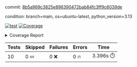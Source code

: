 commit: [8b5a969c3825e896390472bab84fc3ff9c6039de](https://github.com/rcmdnk/hydra-utils/tree/8b5a969c3825e896390472bab84fc3ff9c6039de)

condition: branch=main, os=ubuntu-latest, python_version=3.13

[![test](https://github.com/rcmdnk/hydra-utils/actions/workflows/test.yml/badge.svg)](https://github.com/rcmdnk/hydra-utils/actions/runs/16827954583)
<a href="https://github.com/rcmdnk/hydra-utils/blob/8b5a969c3825e896390472bab84fc3ff9c6039de/README.md"><img alt="Coverage" src="https://img.shields.io/badge/Coverage-72%25-yellow.svg" /></a><details><summary>Coverage Report </summary><table><tr><th>File</th><th>Stmts</th><th>Miss</th><th>Cover</th><th>Missing</th></tr><tbody><tr><td colspan="5"><b>src/hydra_utils</b></td></tr><tr><td>&nbsp; &nbsp;<a href="https://github.com/rcmdnk/hydra-utils/blob/8b5a969c3825e896390472bab84fc3ff9c6039de/src/hydra_utils/__init__.py">\_\_init\_\_.py</a></td><td>8</td><td>2</td><td>75%</td><td><a href="https://github.com/rcmdnk/hydra-utils/blob/8b5a969c3825e896390472bab84fc3ff9c6039de/src/hydra_utils/__init__.py#L11-L12">11&ndash;12</a></td></tr><tr><td>&nbsp; &nbsp;<a href="https://github.com/rcmdnk/hydra-utils/blob/8b5a969c3825e896390472bab84fc3ff9c6039de/src/hydra_utils/utils.py">utils.py</a></td><td>182</td><td>53</td><td>71%</td><td><a href="https://github.com/rcmdnk/hydra-utils/blob/8b5a969c3825e896390472bab84fc3ff9c6039de/src/hydra_utils/utils.py#L20-L25">20&ndash;25</a>, <a href="https://github.com/rcmdnk/hydra-utils/blob/8b5a969c3825e896390472bab84fc3ff9c6039de/src/hydra_utils/utils.py#L76-L78">76&ndash;78</a>, <a href="https://github.com/rcmdnk/hydra-utils/blob/8b5a969c3825e896390472bab84fc3ff9c6039de/src/hydra_utils/utils.py#L84-L85">84&ndash;85</a>, <a href="https://github.com/rcmdnk/hydra-utils/blob/8b5a969c3825e896390472bab84fc3ff9c6039de/src/hydra_utils/utils.py#L107">107</a>, <a href="https://github.com/rcmdnk/hydra-utils/blob/8b5a969c3825e896390472bab84fc3ff9c6039de/src/hydra_utils/utils.py#L109">109</a>, <a href="https://github.com/rcmdnk/hydra-utils/blob/8b5a969c3825e896390472bab84fc3ff9c6039de/src/hydra_utils/utils.py#L133">133</a>, <a href="https://github.com/rcmdnk/hydra-utils/blob/8b5a969c3825e896390472bab84fc3ff9c6039de/src/hydra_utils/utils.py#L136-L137">136&ndash;137</a>, <a href="https://github.com/rcmdnk/hydra-utils/blob/8b5a969c3825e896390472bab84fc3ff9c6039de/src/hydra_utils/utils.py#L154-L157">154&ndash;157</a>, <a href="https://github.com/rcmdnk/hydra-utils/blob/8b5a969c3825e896390472bab84fc3ff9c6039de/src/hydra_utils/utils.py#L159-L160">159&ndash;160</a>, <a href="https://github.com/rcmdnk/hydra-utils/blob/8b5a969c3825e896390472bab84fc3ff9c6039de/src/hydra_utils/utils.py#L175-L177">175&ndash;177</a>, <a href="https://github.com/rcmdnk/hydra-utils/blob/8b5a969c3825e896390472bab84fc3ff9c6039de/src/hydra_utils/utils.py#L182-L184">182&ndash;184</a>, <a href="https://github.com/rcmdnk/hydra-utils/blob/8b5a969c3825e896390472bab84fc3ff9c6039de/src/hydra_utils/utils.py#L197-L200">197&ndash;200</a>, <a href="https://github.com/rcmdnk/hydra-utils/blob/8b5a969c3825e896390472bab84fc3ff9c6039de/src/hydra_utils/utils.py#L211-L214">211&ndash;214</a>, <a href="https://github.com/rcmdnk/hydra-utils/blob/8b5a969c3825e896390472bab84fc3ff9c6039de/src/hydra_utils/utils.py#L216">216</a>, <a href="https://github.com/rcmdnk/hydra-utils/blob/8b5a969c3825e896390472bab84fc3ff9c6039de/src/hydra_utils/utils.py#L241-L253">241&ndash;253</a>, <a href="https://github.com/rcmdnk/hydra-utils/blob/8b5a969c3825e896390472bab84fc3ff9c6039de/src/hydra_utils/utils.py#L272">272</a>, <a href="https://github.com/rcmdnk/hydra-utils/blob/8b5a969c3825e896390472bab84fc3ff9c6039de/src/hydra_utils/utils.py#L279">279</a>, <a href="https://github.com/rcmdnk/hydra-utils/blob/8b5a969c3825e896390472bab84fc3ff9c6039de/src/hydra_utils/utils.py#L304">304</a>, <a href="https://github.com/rcmdnk/hydra-utils/blob/8b5a969c3825e896390472bab84fc3ff9c6039de/src/hydra_utils/utils.py#L307-L310">307&ndash;310</a>, <a href="https://github.com/rcmdnk/hydra-utils/blob/8b5a969c3825e896390472bab84fc3ff9c6039de/src/hydra_utils/utils.py#L314">314</a></td></tr><tr><td><b>TOTAL</b></td><td><b>198</b></td><td><b>55</b></td><td><b>72%</b></td><td>&nbsp;</td></tr></tbody></table></details>

| Tests | Skipped | Failures | Errors | Time |
| ----- | ------- | -------- | -------- | ------------------ |
| 10 | 0 :zzz: | 0 :x: | 0 :fire: | 3.396s :stopwatch: |

